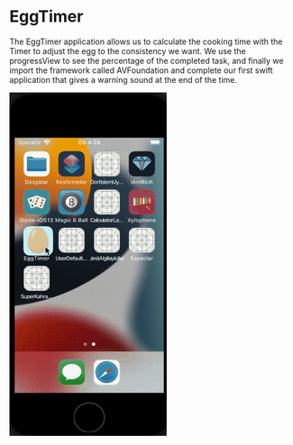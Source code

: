 # EggTimer

The EggTimer application allows us to calculate the cooking time with the Timer to adjust the egg to the consistency we want. We use the progressView to see the percentage of the completed task, and finally we import the framework called AVFoundation and complete our first swift application that gives a warning sound at the end of the time.

<img src= EggTimer.gif width= 279 height=610>
